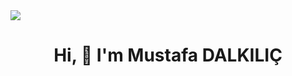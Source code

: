 <img src="https://github.com/mustafadalkilic/mustafadalkilic/blob/main/Mustafa%20DALKILI%C3%87.png?raw=true">

<h1 align="center">Hi, 👋 I'm Mustafa DALKILIÇ</h1>

